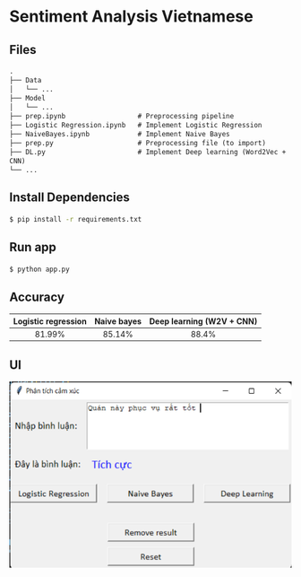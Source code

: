 # Sentiment Analysis Vietnamese

## Files
```
.
├── Data                  
│   └── ...
├── Model                   
│   └── ...
├── prep.ipynb                  # Preprocessing pipeline
├── Logistic Regression.ipynb   # Implement Logistic Regression
├── NaiveBayes.ipynb            # Implement Naive Bayes
├── prep.py                     # Preprocessing file (to import)
├── DL.py                       # Implement Deep learning (Word2Vec + CNN)
└── ...   
```

## Install Dependencies
```sh
$ pip install -r requirements.txt
```

## Run app
```sh
$ python app.py
```
## Accuracy
| Logistic regression | Naive bayes | Deep learning (W2V + CNN) |
|:-------------------:|:-----------:|:-------------------------:|
|        81.99%       |    85.14%   |           88.4%           |

## UI
![](img/ui.png)
